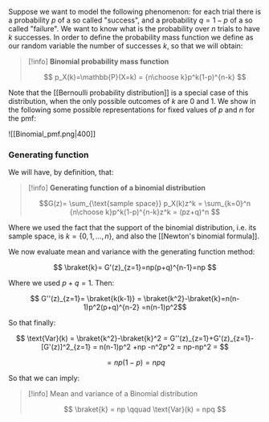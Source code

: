 Suppose we want to model the following phenomenon: for each trial there is a probability $p$ of a so called "success", and a probability $q=1-p$ of a so called "failure". We want to know what is the probability over $n$ trials to have $k$ successes.
In order to define the probability mass function we define as our random variable the number of successes $k$, so that we will obtain:

>[!info] **Binomial probability mass function**
>
>$$ p_X(k)=\mathbb{P}(X=k) = {n\choose k}p^k(1-p)^{n-k} $$

Note that the [[Bernoulli probability distribution]] is a special case of this distribution, when the only possible outcomes of $k$ are 0 and 1.
We show in the following some possible representations for fixed values of $p$ and $n$ for the pmf:

![[Binomial_pmf.png|400]]

### Generating function

We will have, by definition, that:

>[!info] **Generating function of a binomial distribution**
>
>$$G(z)= \sum_{\text{sample space}} p_X(k)z^k = \sum_{k=0}^n {n\choose k}p^k(1-p)^{n-k}z^k = (pz+q)^n $$

Where we used the fact that the support of the binomial distribution, i.e. its sample space, is $k=\{0,1,\dots,n\}$, and also the [[Newton's binomial formula]].

We now evaluate mean and variance with the generating function method:

$$ \braket{k}= G'(z)_{z=1}=np(p+q)^{n-1}=np $$

Where we used $p+q=1$.
Then:

$$ G''(z)_{z=1}= \braket{k(k-1)} = \braket{k^2}-\braket{k}=n(n-1)p^2(p+q)^{n-2} =n(n-1)p^2$$

So that finally:

$$ \text{Var}(k) = \braket{k^2}-\braket{k}^2 = G''(z)_{z=1}+G'(z)_{z=1}-[G'(z)]^2_{z=1} = n(n-1)p^2 +np -n^2p^2 = np-np^2 =  $$

$$= np(1-p)=npq$$

So that we can imply:

>[!info] Mean and variance of a Binomial distribution
>
>$$ \braket{k} = np \qquad \text{Var}(k) = npq $$



